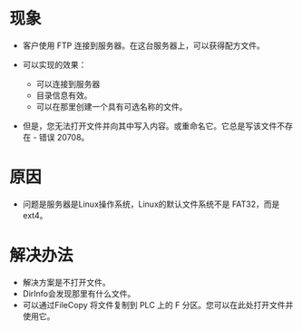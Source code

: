 # 现象
- 客户使用 FTP 连接到服务器。在这台服务器上，可以获得配方文件。
- 可以实现的效果：
    - 可以连接到服务器  
    - 目录信息有效。  
    - 可以在那里创建一个具有可选名称的文件。  

- 但是，您无法打开文件并向其中写入内容。或重命名它。它总是写该文件不存在 - 错误 20708。 

# 原因
- 问题是服务器是Linux操作系统，Linux的默认文件系统不是 FAT32，而是ext4。  
  
  
# 解决办法
- 解决方案是不打开文件。
- DirInfo会发现那里有什么文件。
- 可以通过FileCopy 将文件复制到 PLC 上的 F 分区。您可以在此处打开文件并使用它。